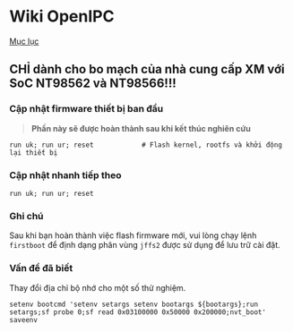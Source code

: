 # Wiki OpenIPC
[Mục lục](../README.md)

**CHỈ** dành cho bo mạch của nhà cung cấp XM với SoC NT98562 và NT98566!!!
---------------------------------------------------------

### Cập nhật firmware thiết bị ban đầu

> **Phần này sẽ được hoàn thành sau khi kết thúc nghiên cứu**

```
run uk; run ur; reset            # Flash kernel, rootfs và khởi động lại thiết bị
```

### Cập nhật nhanh tiếp theo

```
run uk; run ur; reset
```

### Ghi chú

Sau khi bạn hoàn thành việc flash firmware mới, vui lòng chạy lệnh `firstboot`
để định dạng phân vùng `jffs2` được sử dụng để lưu trữ cài đặt.

### Vấn đề đã biết

Thay đổi địa chỉ bộ nhớ cho một số thử nghiệm.

```
setenv bootcmd 'setenv setargs setenv bootargs ${bootargs};run setargs;sf probe 0;sf read 0x03100000 0x50000 0x200000;nvt_boot'
saveenv
```



